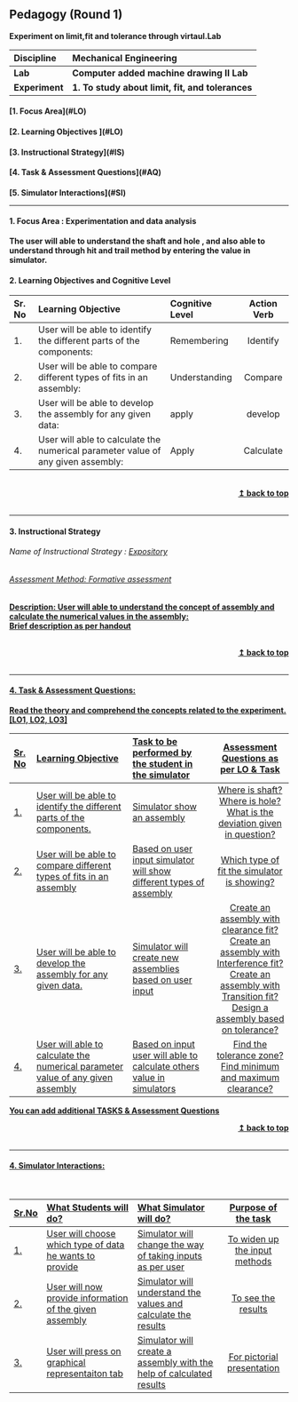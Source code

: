 ## Pedagogy (Round 1)
<p align="center">

<b> Experiment on limit,fit and tolerance through virtaul.Lab  <a name="top"></a> <br>
</p>

<b>Discipline | <b>Mechanical Engineering
:--|:--|
<b> Lab | <b>Computer added machine drawing II Lab
<b> Experiment|     <b>1. To study about limit, fit, and tolerances


<h4> [1. Focus Area](#LO)
<h4> [2. Learning Objectives ](#LO)
<h4> [3. Instructional Strategy](#IS)
<h4> [4. Task & Assessment Questions](#AQ)
<h4> [5. Simulator Interactions](#SI)
<hr>

<a name="LO"></a>
#### 1. Focus Area : Experimentation and data analysis
The user will able to understand the shaft and hole , and also able to understand through hit and trail method by entering the value in simulator.

#### 2. Learning Objectives and Cognitive Level


Sr. No |	Learning Objective	| Cognitive Level | Action Verb
:--|:--|:--|:-:
1.| User will be able to identify the different parts of the components: | Remembering|Identify
2.| User will be able to compare different types of fits in an assembly: | Understanding  |Compare
3.| User will be able to develop the assembly for any given data:| apply | develop
4.|User will able to calculate the numerical parameter value of any given assembly: | Apply | Calculate


<br/>
<div align="right">
    <b><a href="#top">↥ back to top</a></b>
</div>
<br/>
<hr>

<a name="IS"></a>
#### 3. Instructional Strategy
###### Name of Instructional Strategy  :    <u> Expository
###### Assessment Method: Formative assessment

<u> <b>Description: </b>User will able to understand the concept of assembly and calculate the numerical values in the assembly: </u>
<br>
 Brief description as per handout

<br/>
<div align="right">
    <b><a href="#top">↥ back to top</a></b>
</div>
<br/>
<hr>

<a name="AQ"></a>
#### 4. Task & Assessment Questions:

Read the theory and comprehend the concepts related to the experiment. [LO1, LO2, LO3]
<br>

Sr. No |	Learning Objective	| Task to be performed by <br> the student  in the simulator | Assessment Questions as per LO & Task
:--|:--|:--|:-:
1.| User will be able to identify the different parts of the components. | Simulator show an assembly | Where is shaft? <br> Where is hole? <br> What is the deviation given in question?
2.| User will be able to compare different types of fits in an assembly | Based on user input simulator will show different types of assembly | Which type of fit the simulator is showing? 
3.| User will be able to develop the assembly for any given data. | Simulator will create new assemblies based on user input | Create an assembly with clearance fit?<br> Create an assembly with Interference fit? <br> Create an assembly with Transition fit? <br>Design a assembly based on tolerance?
4.| User will able to calculate the numerical parameter value of any given assembly | Based on input user will able to calculate others value in simulators | Find the tolerance zone? <br>Find minimum and maximum clearance?

 <u> You can add additional TASKS & Assessment Questions <u>
<br/>
<div align="right">
    <b><a href="#top">↥ back to top</a></b>
</div>
<br/>
<hr>

<a name="SI"></a>

#### 4. Simulator Interactions:
<br>

Sr.No | What Students will do? |	What Simulator will do?	| Purpose of the task
:--|:--|:--|:--:
1.| User will choose which type of data he wants to provide | Simulator will change the way of taking inputs as per user | To widen up the input methods
2.|User will now provide information of the given assembly | Simulator will understand the values and calculate the results | To see the results
3.| User will press on graphical representaiton tab | Simulator will create a assembly with the help of calculated results | For pictorial presentation
